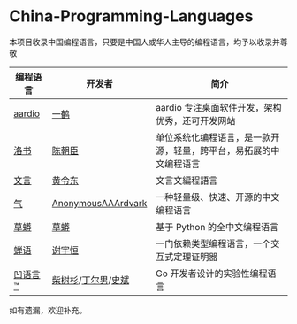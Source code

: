 # China-Programming-Languages

本项目收录中国编程语言，只要是中国人或华人主导的编程语言，均予以收录并尊敬

| 编程语言 | 开发者 | 简介 |
| ---- |----|----|
|[aardio](https://www.aardio.com/)|[一鹤](https://www.toutiao.com/c/user/token/MS4wLjABAAAA6V3GhZ2y8hJUJhD7Vu83IY_BSisSZR1kz54kmiG11wUQmnup_vzNnOE_w4i3vBUK/?)|aardio 专注桌面软件开发，架构优秀，还可开发网站|
|[洛书](https://gitee.com/chen-chaochen/lpk)|[陈朝臣](https://gitee.com/chen-chaochen)|单位系统化编程语言，是一款开源，轻量，跨平台，易拓展的中文编程语言|
|[文言](https://github.com/wenyan-lang/wenyan)|[黄令东](https://github.com/wenyan-lang)|文言文編程語言|
|[气](https://github.com/AnonymousAAArdvark/qi)|[AnonymousAAArdvark](https://github.com/AnonymousAAArdvark)|一种轻量级、快速、开源的中文编程语言|
|[草蟒](https://www.grasspy.cn/index.html)|[草蟒](https://www.grasspy.cn/contact.html)|基于 Python 的全中文编程语言|
|[蝉语](https://github.com/cicada-lang/cicada)|[谢宇恒](https://cicada-lang.org/about)|一门依赖类型编程语言，一个交互式定理证明器|
|[凹语言™](https://github.com/wa-lang/wa)|[柴树杉](https://github.com/chai2010)/[丁尔男](https://github.com/3dgen)/[史斌](https://github.com/benshi001)|Go 开发者设计的实验性编程语言|

如有遗漏，欢迎补充。
<!--|[]()|[]()|[]()|-->
